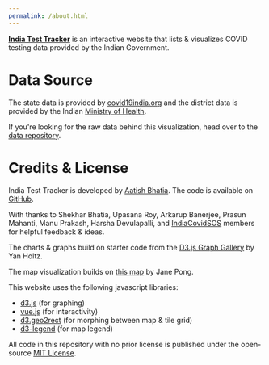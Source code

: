 ```yaml
---
permalink: /about.html
---
```


**[India Test Tracker](https://aatishb.com/indiatesttracker/)** is an interactive website that lists & visualizes COVID testing data provided by the Indian Government.

# Data Source
The state data is provided by [covid19india.org](https://api.covid19india.org/) and the district data is provided by the Indian [Ministry of Health](https://www.mohfw.gov.in/).

If you're looking for the raw data behind this visualization, head over to the [data repository](https://github.com/aatishb/indiatestpositivitydata).

# Credits & License
India Test Tracker is developed by [Aatish Bhatia](https://aatishb.com/). The code is available on [GitHub](https://github.com/aatishb/indiatesttracker).

With thanks to Shekhar Bhatia, Upasana Roy, Arkarup Banerjee, Prasun Mahanti, Manu Prakash, Harsha Devulapalli, and [IndiaCovidSOS](https://www.indiacovidsos.org/) members for helpful feedback & ideas.

The charts & graphs build on starter code from the [D3.js Graph Gallery](https://www.d3-graph-gallery.com/index.html) by Yan Holtz.

The map visualization builds on [this map](https://bl.ocks.org/officeofjane/d33d6ef783993b60b15a3fe0f8da1481) by Jane Pong.

This website uses the following javascript libraries:

- [d3.js](https://d3js.org/) (for graphing)
- [vue.js](https://vuejs.org/) (for interactivity)
- [d3.geo2rect](https://github.com/sebastian-meier/d3.geo2rect) (for morphing between map & tile grid)
- [d3-legend](https://d3-legend.susielu.com/) (for map legend)

All code in this repository with no prior license is published under the open-source [MIT License](https://github.com/aatishb/indiatesttracker/blob/main/LICENSE).
